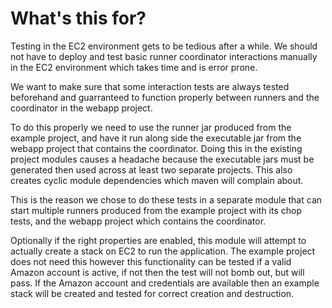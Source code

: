 # What's this for?

Testing in the EC2 environment gets to be tedious after a while. We should not
have to deploy and test basic runner coordinator interactions manually in the
EC2 environment which takes time and is error prone.

We want to make sure that some interaction tests are always tested beforehand
and guarranteed to function properly between runners and the coordinator in 
the webapp project.

To do this properly we need to use the runner jar produced from the example
project, and have it run along side the executable jar from the webapp project
that contains the coordinator. Doing this in the existing project modules 
causes a headache because the executable jars must be generated then used
across at least two separate projects. This also creates cyclic module 
dependencies which maven will complain about.

This is the reason we chose to do these tests in a separate module that can
start multiple runners produced from the example project with its chop tests,
and the webapp project which contains the coordinator.

Optionally if the right properties are enabled, this module will attempt to
actually create a stack on EC2 to run the application. The example project 
does not need this however this functionality can be tested if a valid 
Amazon account is active, if not then the test will not bomb out, but will
pass. If the Amazon account and credentials are available then an example 
stack will be created and tested for correct creation and destruction.
